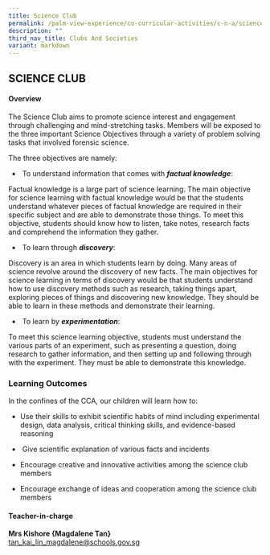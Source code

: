 ```yaml
---
title: Science Club
permalink: /palm-view-experience/co-curricular-activities/c-n-a/science/
description: ""
third_nav_title: Clubs And Societies
variant: markdown
---
```

## SCIENCE CLUB

#### Overview

The Science Club aims to promote science interest and engagement through challenging and mind-stretching tasks. Members will be exposed to the three important Science Objectives through a variety of problem solving tasks that involved forensic science.

The three objectives are namely: <br>

* &nbsp;To understand information that comes with&nbsp;**_factual knowledge_**:

Factual knowledge is a large part of science learning.&nbsp;The main objective for science learning with factual knowledge would be that the students understand whatever pieces of factual knowledge are required in their specific subject and are able to demonstrate those things. To meet this objective, students should know how to listen, take notes, research facts and comprehend the information they gather.

* &nbsp;To learn through&nbsp;**_discovery_**:

Discovery is an area in which students learn by doing. Many areas of science revolve around the discovery of new facts. The main objectives for science learning in terms of discovery would be that students understand how to use discovery methods such as research, taking things apart, exploring pieces of things and discovering new knowledge. They should be able to learn in these methods and demonstrate their learning.

* &nbsp;To learn by&nbsp;**_experimentation_**: 

To meet this science learning objective, students must understand the various parts of an experiment, such as presenting a question, doing research to gather information, and then setting up and following through with the experiment. They must be able to demonstrate this knowledge.

### Learning Outcomes
In the confines of the CCA, our children will learn how to:

* Use their skills to exhibit scientific habits of mind including experimental design, data analysis, critical thinking skills, and evidence-based reasoning

* &nbsp;Give scientific explanation of various facts and incidents

* Encourage creative and innovative activities among the science club members

* Encourage exchange of ideas and cooperation among the science club members

#### Teacher-in-charge
**Mrs Kishore {Magdalene Tan}** <br>
[tan_kai_lin_magdalene@schools.gov.sg](mailto:tan_kai_lin_magdalene@schools.gov.sg)